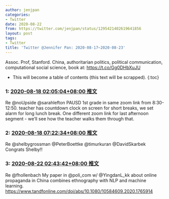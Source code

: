 ```yaml
---
author: jenjpan
categories:
- Twitter
date: 2020-08-22
from: https://twitter.com/jenjpan/status/1295421402619641856
layout: post
tags:
- Twitter
title: 'Twitter @Jennifer Pan: 2020-08-17~2020-08-23'
---
```


Assoc. Prof, Stanford. China, authoritarian politics, political communication, computational social science, book at: https://t.co/Gg0DHbXuJU 

* This will become a table of contents (this text will be scrapped).
{:toc}

### 1: [2020-08-18 02:05:04+08:00 推文](https://twitter.com/jenjpan/status/1295421402619641856)

Re @noUpside @sarahlefton PAUSD 1st grade in same zoom link from 8:30-12:50. teacher has countdown clock on screen for short breaks, we set alarm for long lunch break. One different zoom link for last afternoon segment - we’ll see how the teacher walks them through that.

### 2: [2020-08-18 07:22:34+08:00 推文](https://twitter.com/jenjpan/status/1295501302273728512)

Re @shelbygrossman @PeterBoettke @timurkuran @DavidSkarbek Congrats Shelby!!

### 3: [2020-08-22 02:43:42+08:00 推文](https://twitter.com/jenjpan/status/1296880675711094784)

Re @fhollenbach My paper in @poli_com w/ @YingdanL_kk about online propaganda in China combines ethnography with NLP and machine learning. <a href="https://www.tandfonline.com/doi/abs/10.1080/10584609.2020.1765914" target="_blank" rel="noopener noreferrer">https://www.tandfonline.com/doi/abs/10.1080/10584609.2020.1765914</a>

